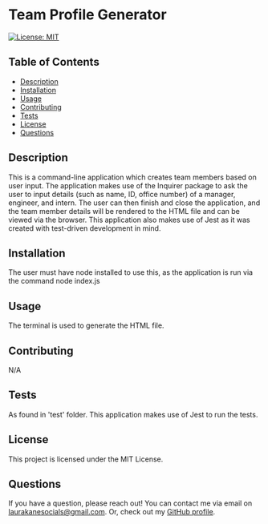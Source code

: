 # Team Profile Generator
[![License: MIT](https://img.shields.io/badge/License-MIT-yellow.svg)](https://opensource.org/licenses/MIT)

## Table of Contents
* [Description](#description)
* [Installation](#installation)
* [Usage](#usage)
* [Contributing](#contributing)
* [Tests](#tests)
* [License](#license)
* [Questions](#questions)

## Description
This is a command-line application which creates team members based on user input. The application makes use of the Inquirer package to ask the user to input details (such as name, ID, office number) of a manager, engineer, and intern. The user can then finish and close the application, and the team member details will be rendered to the HTML file and can be viewed via the browser. This application also makes use of Jest as it was created  with test-driven development in mind.

## Installation
The user must have node installed to use this, as the application is run via the command node index.js

## Usage
The terminal is used to generate the HTML file. 

## Contributing
N/A

## Tests
As found in 'test' folder. This application makes use of Jest to run the tests.

## License
This project is licensed under the MIT License.

## Questions
If you have a question, please reach out! You can contact me via email on laurakanesocials@gmail.com. 
Or, check out my [GitHub profile](https://github.com/kauralane).
